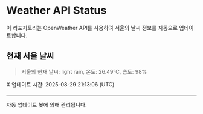 
# Weather API Status

이 리포지토리는 OpenWeather API를 사용하여 서울의 날씨 정보를 자동으로 업데이트합니다.

## 현재 서울 날씨
> 서울의 현재 날씨: light rain, 온도: 26.49°C, 습도: 98%

⏳ 업데이트 시간: 2025-08-29 21:13:06 (UTC)

---
자동 업데이트 봇에 의해 관리됩니다.
